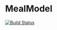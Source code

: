 # MealModel

[![Build Status](https://github.com/blzserdos/MealModel.jl/actions/workflows/CI.yml/badge.svg?branch=master)](https://github.com/blzserdos/MealModel.jl/actions/workflows/CI.yml?query=branch%3Amaster)

